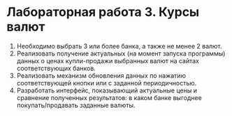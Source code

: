 # Лабораторная работа 3. Курсы валют
1. Необходимо выбрать 3 или более банка, а также не менее 2 валют. 
2. Реализовать получение актуальных (на момент запуска программы) данных о ценах купли-продажи выбранных валют на сайтах соответствующих банков.
3. Реализовать механизм обновления данных по нажатию соответствующей кнопки или с заданной периодичностью.
4. Разработать интерфейс, показывающий актуальные цены и сравнение полученных результатов: в каком банке выгоднее покупать/продавать заданные валюты.
